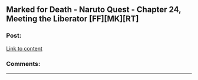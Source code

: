 ## Marked for Death - Naruto Quest - Chapter 24, Meeting the Liberator [FF][MK][RT]

### Post:

[Link to content](https://forums.sufficientvelocity.com/threads/marked-for-death-a-rational-naruto-quest.24481/page-251#post-5563935)

### Comments:

---

